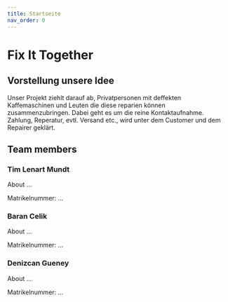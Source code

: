 ```yaml
---
title: Startseite
nav_order: 0
---
```


# Fix It Together

## Vorstellung unsere Idee

Unser Projekt ziehlt darauf ab, Privatpersonen mit deffekten Kaffemaschinen und Leuten die diese reparien können zusammenzubringen. Dabei geht es um die reine Kontaktaufnahme. Zahlung, Reperatur, evtl. Versand etc., wird unter dem Customer und dem Repairer geklärt.

## Team members

### Tim Lenart Mundt

About 
...

Matrikelnummer:
...

### Baran Celik

About
...

Matrikelnummer:
...

### Denizcan Gueney 

About
...

Matrikelnummer:
...

